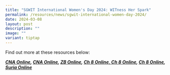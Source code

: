 ```yaml
---
title: "SGWIT International Women's Day 2024: WITness Her Spark"
permalink: /resources/news/sgwit-international-women-day-2024/
date: 2024-03-08
layout: post
description: ""
image: ""
variant: tiptap
---
```

<p></p>
<p>Find out more at these resources below:</p>
<p></p>
<p><strong><em><a href="https://www.channelnewsasia.com/watch/international-womens-day-new-study-spotlight-women-tech-across-southeast-asia-4181771" rel="noopener noreferrer nofollow" target="_blank">CNA Online</a>, <a href="https://www.channelnewsasia.com/watch/international-womens-day-quinny-lei-asst-prof-iris-yu-challenges-women-face-tech-industry-4181886" rel="noopener noreferrer nofollow" target="_blank">CNA Online</a>, <a href="https://www.zaobao.com.sg/news/singapore/story20240308-3129488" rel="noopener noreferrer nofollow" target="_blank">ZB Online</a>, <a href="https://www.8world.com/singapore/sg-women-in-tech-iwd-2395561" rel="noopener noreferrer nofollow" target="_blank">Ch 8 Online, </a><a href="https://www.8world.com/videos/news-bulletin/20240308-news-tonight-2396076" rel="noopener noreferrer nofollow" target="_blank">Ch 8 Online</a>, <a href="https://www.8world.com/singapore/imda-2395781" rel="noopener noreferrer nofollow" target="_blank">Ch 8 Online</a>, <a href="https://berita.mediacorp.sg/singapura/kajian-baharu-imda-bcg-mahu-tonjolkan-wanita-dalam-bidang-teknologi-di-asia-tenggara-830616" rel="noopener noreferrer nofollow" target="_blank">Suria Online</a></em></strong>
<br>
</p>